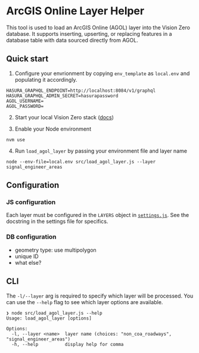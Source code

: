 # ArcGIS Online Layer Helper

This tool is used to load an ArcGIS Online (AGOL) layer into the Vision Zero database. It supports inserting, upserting, or replacing features in a database table with data sourced directly from AGOL.

## Quick start

1. Configure your envrionment by copying `env_template` as `local.env` and populating it accordingly.

```
HASURA_GRAPHQL_ENDPOINT=http://localhost:8084/v1/graphql
HASURA_GRAPHQL_ADMIN_SECRET=hasurapassword
AGOL_USERNAME=
AGOL_PASSWORD=
```

2. Start your local Vision Zero stack ([docs](https://github.com/cityofaustin/vision-zero?tab=readme-ov-file#quick-start))

3. Enable your Node environment

```shell
nvm use
```

4. Run `load_agol_layer` by passing your environment file and layer name

```shell
node --env-file=local.env src/load_agol_layer.js --layer signal_engineer_areas
```

## Configuration

### JS configuration

Each layer must be configured in the `LAYERS` object in [`settings.js`](/toolbox/load_agol_layer/src/settings.js). See the docstring in the settings file for specifics.

### DB configuration

- geometry type: use multipolygon
- unique ID
- what else?

## CLI

The `-l/--layer` arg is required to specify which layer will be processed. You can use the `--help` flag to see which layer options are available.

```shell
❯ node src/load_agol_layer.js --help
Usage: load_agol_layer [options]

Options:
  -l, --layer <name>  layer name (choices: "non_coa_roadways", "signal_engineer_areas")
  -h, --help          display help for comma
```
